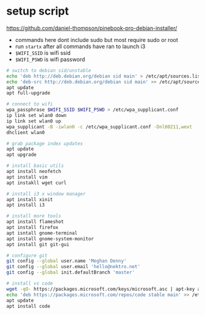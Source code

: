 # setup script

https://github.com/daniel-thompson/pinebook-pro-debian-installer/

- commands here dont include sudo but most require sudo or root
- run `startx` after all commands have ran to launch i3
- `$WIFI_SSID` is wifi ssid
- `$WIFI_PSWD` is wifi password

```sh
# switch to debian sid/unstable
echo 'deb http://deb.debian.org/debian sid main' > /etc/apt/sources.list
echo 'deb-src http://deb.debian.org/debian sid main' >> /etc/apt/sources.list
apt update
apt full-upgrade

# connect to wifi
wpa_passphrase $WIFI_SSID $WIFI_PSWD > /etc/wpa_supplicant.conf
ip link set wlan0 down
ip link set wlan0 up
wpa_supplicant -B -iwlan0 -c /etc/wpa_supplicant.conf -Dnl80211,wext
dhclient wlan0

# grab package index updates
apt update
apt upgrade

# install basic utils
apt install neofetch
apt install vim
apt instakll wget curl

# install i3 x window manager
apt install xinit
apt install i3

# install more tools
apt install flameshot
apt install firefox
apt isntall gnome-terminal
apt install gnome-system-monitor
apt install git git-gui

# configure git
git config --global user.name 'Meghan Denny'
git config --global user.email 'hello@nektro.net'
git config --global init.defaultBranch 'master'

# install vs code
wget -qO- https://packages.microsoft.com/keys/microsoft.asc | apt-key add -
echo 'deb https://packages.microsoft.com/repos/code stable main' >> /etc/apt/sources.list
apt update
apt install code

